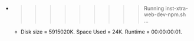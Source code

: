 * >>>>>>>>> Running inst-xtra-web-dev-npm.sh ...
  * Disk size = 5915020K. Space Used = 24K. Runtime = 00:00:00:01.
